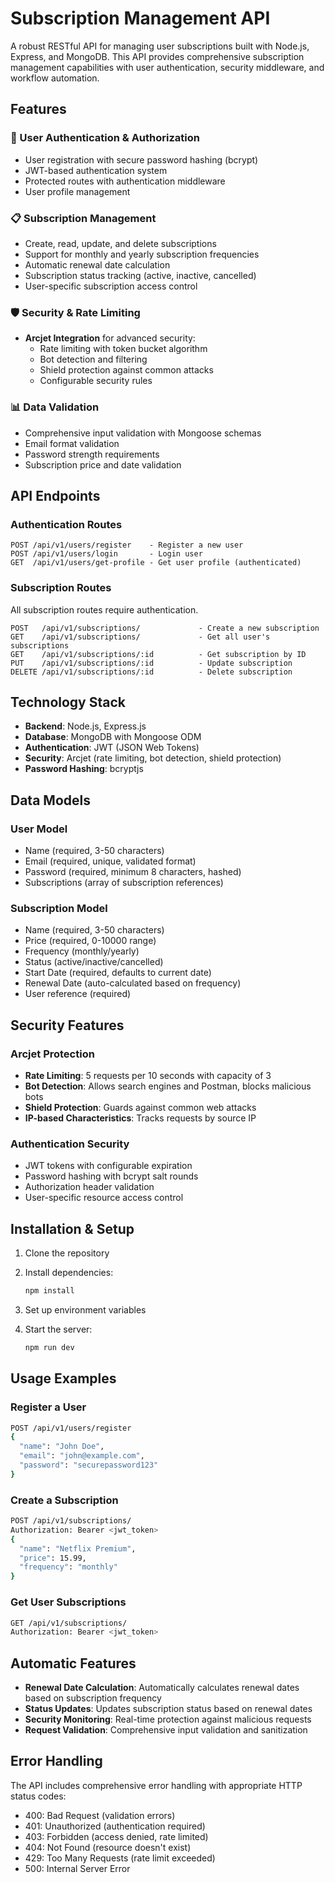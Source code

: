 # Subscription Management API

A robust RESTful API for managing user subscriptions built with Node.js, Express, and MongoDB. This API provides comprehensive subscription management capabilities with user authentication, security middleware, and workflow automation.

## Features

### 🔐 User Authentication & Authorization
- User registration with secure password hashing (bcrypt)
- JWT-based authentication system
- Protected routes with authentication middleware
- User profile management

### 📋 Subscription Management
- Create, read, update, and delete subscriptions
- Support for monthly and yearly subscription frequencies
- Automatic renewal date calculation
- Subscription status tracking (active, inactive, cancelled)
- User-specific subscription access control

### 🛡️ Security & Rate Limiting
- **Arcjet Integration** for advanced security:
  - Rate limiting with token bucket algorithm
  - Bot detection and filtering
  - Shield protection against common attacks
  - Configurable security rules

### 📊 Data Validation
- Comprehensive input validation with Mongoose schemas
- Email format validation
- Password strength requirements
- Subscription price and date validation

## API Endpoints

### Authentication Routes
```
POST /api/v1/users/register    - Register a new user
POST /api/v1/users/login       - Login user
GET  /api/v1/users/get-profile - Get user profile (authenticated)
```

### Subscription Routes
All subscription routes require authentication.
```
POST   /api/v1/subscriptions/             - Create a new subscription
GET    /api/v1/subscriptions/             - Get all user's subscriptions
GET    /api/v1/subscriptions/:id          - Get subscription by ID
PUT    /api/v1/subscriptions/:id          - Update subscription
DELETE /api/v1/subscriptions/:id          - Delete subscription
```

## Technology Stack

- **Backend**: Node.js, Express.js
- **Database**: MongoDB with Mongoose ODM
- **Authentication**: JWT (JSON Web Tokens)
- **Security**: Arcjet (rate limiting, bot detection, shield protection)
- **Password Hashing**: bcryptjs

## Data Models

### User Model
- Name (required, 3-50 characters)
- Email (required, unique, validated format)
- Password (required, minimum 8 characters, hashed)
- Subscriptions (array of subscription references)

### Subscription Model
- Name (required, 3-50 characters)
- Price (required, 0-10000 range)
- Frequency (monthly/yearly)
- Status (active/inactive/cancelled)
- Start Date (required, defaults to current date)
- Renewal Date (auto-calculated based on frequency)
- User reference (required)

## Security Features

### Arcjet Protection
- **Rate Limiting**: 5 requests per 10 seconds with capacity of 3
- **Bot Detection**: Allows search engines and Postman, blocks malicious bots
- **Shield Protection**: Guards against common web attacks
- **IP-based Characteristics**: Tracks requests by source IP

### Authentication Security
- JWT tokens with configurable expiration
- Password hashing with bcrypt salt rounds
- Authorization header validation
- User-specific resource access control

## Installation & Setup

1. Clone the repository
2. Install dependencies:
   ```bash
   npm install
   ```

3. Set up environment variables

4. Start the server:
   ```bash
   npm run dev
   ```

## Usage Examples

### Register a User
```bash
POST /api/v1/users/register
{
  "name": "John Doe",
  "email": "john@example.com",
  "password": "securepassword123"
}
```

### Create a Subscription
```bash
POST /api/v1/subscriptions/
Authorization: Bearer <jwt_token>
{
  "name": "Netflix Premium",
  "price": 15.99,
  "frequency": "monthly"
}
```

### Get User Subscriptions
```bash
GET /api/v1/subscriptions/
Authorization: Bearer <jwt_token>
```

## Automatic Features

- **Renewal Date Calculation**: Automatically calculates renewal dates based on subscription frequency
- **Status Updates**: Updates subscription status based on renewal dates
- **Security Monitoring**: Real-time protection against malicious requests
- **Request Validation**: Comprehensive input validation and sanitization

## Error Handling

The API includes comprehensive error handling with appropriate HTTP status codes:
- 400: Bad Request (validation errors)
- 401: Unauthorized (authentication required)
- 403: Forbidden (access denied, rate limited)
- 404: Not Found (resource doesn't exist)
- 429: Too Many Requests (rate limit exceeded)
- 500: Internal Server Error
